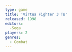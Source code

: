 ```yaml
---
type: game
title: 'Virtua Fighter 3 TB'
released: 1998
editors: 
  -Sega
players: 2
genres:
  - Combat
---
```

